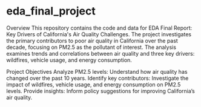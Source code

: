 # eda_final_project

Overview
This repository contains the code and data for EDA Final Report: Key Drivers of California's Air Quality Challenges. The project investigates the primary contributors to poor air quality in California over the past decade, focusing on PM2.5 as the pollutant of interest. The analysis examines trends and correlations between air quality and three key drivers: wildfires, vehicle usage, and energy consumption.

Project Objectives
Analyze PM2.5 levels: Understand how air quality has changed over the past 10 years.
Identify key contributors: Investigate the impact of wildfires, vehicle usage, and energy consumption on PM2.5 levels.
Provide insights: Inform policy suggestions for improving California’s air quality.
